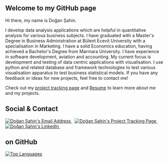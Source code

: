 ## Welcome to my  GitHub page

<!--
**DoganSahin-git/DoganSahin-git** is a ✨ _special_ ✨ repository because its `README.md` (this file) appears on your GitHub profile.

Here are some ideas to get you started:

- 🔭 I’m currently working on ...
- 🌱 I’m currently learning ...
- 👯 I’m looking to collaborate on ...
- 🤔 I’m looking for help with ...
- 💬 Ask me about ...
- 📫 How to reach me: ...
- 😄 Pronouns: ...
- ⚡ Fun fact: ...
-->

Hi there, my name is Doğan Şahin.

I develop data analysis applications which are helpful in quantitative analysis for various business subjects. I have graduated with a Master's Degree in Business Administration at Bülent Ecevit University with a specialisation in Marketing. I have a solid Economics education, having achieved a Bachelor's Degree from Marmara University. I have experience in software development, aviation and accounting. My current focus is development and testing of data centric applications with visualisation. I use python and related database and framework technologies to test various visualisation apparatus to test business statistical models. If you have any feedback or ideas for new projects, feel free to contact me!

Check out my [project tracking page](https://dogansahin-git.github.io) and [Resume](https://dogansahin-git.github.io/doc/resume.pdf) to learn more about me and my projects.

## Social & Contact

<div align="left">
  <a href="mailto:dogansahinemail@gmail.com" target="_blank" rel="noreferrer"> <img alt="Doğan Şahin's Email Address" src="https://img.shields.io/badge/Email-D14836?style=for-the-badge&logo=gmail&logoColor=white" /> </a>
  &nbsp;
  <a href="https://dogansahin-git.github.io/project-tracking-page" target="_blank" rel="noreferrer"> <img alt="Doğan Şahin's Project Tracking Page" src="https://img.shields.io/badge/Portfolio-08203A?style=for-the-badge&logo=About.me&logoColor=white" /> </a>
  &nbsp;
  <a href="https://linkedin.com/in/dogan-sahin" target="_blank" rel="noreferrer"> <img alt="Doğan Şahin's LinkedIn" src="https://img.shields.io/badge/LinkedIn-0077B5?style=for-the-badge&logo=linkedin&logoColor=white" /> </a>
  &nbsp;
</div>

## on GitHub

<div align="left">
  <a href="https://github.com/anuraghazra/github-readme-stats"> <img src="https://github-readme-stats.vercel.app/api/top-langs/?username=DoganSahin-git&hide_progress=true" alt="Top Languages" /> </a>
</div>


